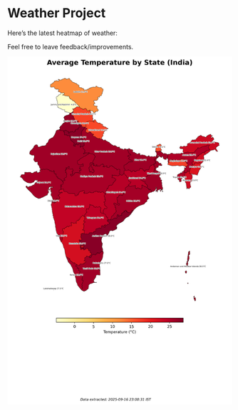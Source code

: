 # Weather Project

Here’s the latest heatmap of weather:

Feel free to leave feedback/improvements.

![India Heatmap](docs/assets/india_heatmap.png?v=C99EB9)
